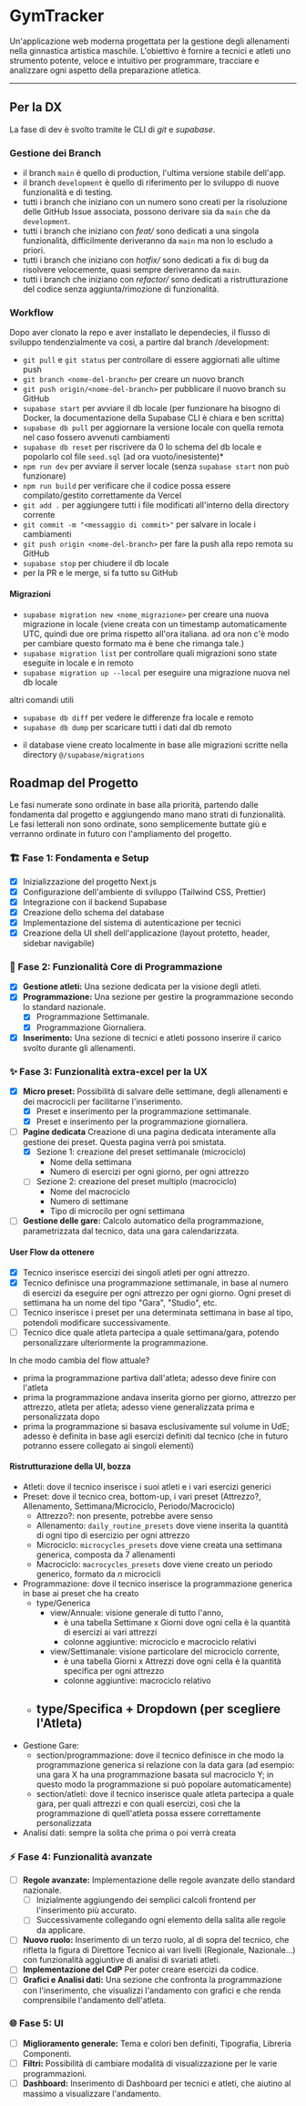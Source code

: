 # GymTracker

Un'applicazione web moderna progettata per la gestione degli allenamenti nella ginnastica artistica maschile. L'obiettivo è fornire a tecnici e atleti uno strumento potente, veloce e intuitivo per programmare, tracciare e analizzare ogni aspetto della preparazione atletica.

---

## Per la DX

La fase di dev è svolto tramite le CLI di _git_ e _supabase_.

### Gestione dei Branch

- il branch `main` è quello di production, l'ultima versione stabile dell'app.
- il branch `development` è quello di riferimento per lo sviluppo di nuove funzionalità e di testing.
- tutti i branch che iniziano con un numero sono creati per la risoluzione delle GitHub Issue associata, possono derivare sia da `main` che da `development`.
- tutti i branch che iniziano con _feat/_ sono dedicati a una singola funzionalità, difficilmente deriveranno da `main` ma non lo escludo a priori.
- tutti i branch che iniziano con _hotfix/_ sono dedicati a fix di bug da risolvere velocemente, quasi sempre deriveranno da `main`.
- tutti i branch che iniziano con _refactor/_ sono dedicati a ristrutturazione del codice senza aggiunta/rimozione di funzionalità.

### Workflow

Dopo aver clonato la repo e aver installato le dependecies, il flusso di sviluppo tendenzialmente va così, a partire dal branch /development:

- `git pull` e `git status` per controllare di essere aggiornati alle ultime push
- `git branch <nome-del-branch>` per creare un nuovo branch
- `git push origin/<nome-del-branch>` per pubblicare il nuovo branch su GitHub
- `supabase start` per avviare il db locale (per funzionare ha bisogno di Docker, la documentazione della Supabase CLI è chiara e ben scritta)
- `supabase db pull` per aggiornare la versione locale con quella remota nel caso fossero avvenuti cambiamenti
- `supabase db reset` per riscrivere da 0 lo schema del db locale e popolarlo col file `seed.sql` (ad ora vuoto/inesistente)\*
- `npm run dev` per avviare il server locale (senza `supabase start` non può funzionare)
- `npm run build` per verificare che il codice possa essere compilato/gestito correttamente da Vercel
- `git add .` per aggiungere tutti i file modificati all'interno della directory corrente
- `git commit -m "<messaggio di commit>"` per salvare in locale i cambiamenti
- `git push origin <nome-del-branch>` per fare la push alla repo remota su GitHub
- `supabase stop` per chiudere il db locale
- per la PR e le merge, si fa tutto su GitHub

#### Migrazioni

- `supabase migration new <nome_migrazione>` per creare una nuova migrazione in locale (viene creata con un timestamp automaticamente UTC, quindi due ore prima rispetto all'ora italiana. ad ora non c'è modo per cambiare questo formato ma è bene che rimanga tale.)
- `supabase migration list` per controllare quali migrazioni sono state eseguite in locale e in remoto
- `supabase migration up --local` per eseguire una migrazione nuova nel db locale

altri comandi utili

- `supabase db diff` per vedere le differenze fra locale e remoto
- `supabase db dump` per scaricare tutti i dati dal db remoto

* il database viene creato localmente in base alle migrazioni scritte nella directory `@/supabase/migrations`

## Roadmap del Progetto

Le fasi numerate sono ordinate in base alla priorità, partendo dalle fondamenta dal progetto e aggiungendo mano mano strati di funzionalità.
Le fasi letterali non sono ordinate, sono semplicemente buttate giù e verranno ordinate in futuro con l'ampliamento del progetto.

### 🏗️ Fase 1: Fondamenta e Setup

- [x] Inizializzazione del progetto Next.js
- [x] Configurazione dell'ambiente di sviluppo (Tailwind CSS, Prettier)
- [x] Integrazione con il backend Supabase
- [x] Creazione dello schema del database
- [x] Implementazione del sistema di autenticazione per tecnici
- [x] Creazione della UI shell dell'applicazione (layout protetto, header, sidebar navigabile)

### 🎯 Fase 2: Funzionalità Core di Programmazione

- [x] **Gestione atleti:** Una sezione dedicata per la visione degli atleti.
- [x] **Programmazione:** Una sezione per gestire la programmazione secondo lo standard nazionale.
  - [x] Programmazione Settimanale.
  - [x] Programmazione Giornaliera.
- [x] **Inserimento:** Una sezione di tecnici e atleti possono inserire il carico svolto durante gli allenamenti.

### ✨ Fase 3: Funzionalità extra-excel per la UX

- [x] **Micro preset:** Possibilità di salvare delle settimane, degli allenamenti e dei macrocicli per facilitarne l'inserimento.
  - [x] Preset e inserimento per la programmazione settimanale.
  - [x] Preset e inserimento per la programmazione giornaliera.
- [ ] **Pagine dedicata** Creazione di una pagina dedicata interamente alla gestione dei preset. Questa pagina verrà poi smistata.
  - [x] Sezione 1: creazione del preset settimanale (microciclo)
    - Nome della settimana
    - Numero di esercizi per ogni giorno, per ogni attrezzo
  - [ ] Sezione 2: creazione del preset multiplo (macrociclo)
    - Nome del macrociclo
    - Numero di settimane
    - Tipo di microcilo per ogni settimana
- [ ] **Gestione delle gare:** Calcolo automatico della programmazione, parametrizzata dal tecnico, data una gara calendarizzata.

#### User Flow da ottenere

- [x] Tecnico inserisce esercizi dei singoli atleti per ogni attrezzo.
- [x] Tecnico definisce una programmazione settimanale, in base al numero di esercizi da eseguire per ogni attrezzo per ogni giorno. Ogni preset di settimana ha un nome del tipo "Gara", "Studio", etc.
- [ ] Tecnico inserisce i preset per una determinata settimana in base al tipo, potendoli modificare successivamente.
- [ ] Tecnico dice quale atleta partecipa a quale settimana/gara, potendo personalizzare ulteriormente la programmazione.

In che modo cambia del flow attuale?

- prima la programmazione partiva dall'atleta; adesso deve finire con l'atleta
- prima la programmazione andava inserita giorno per giorno, attrezzo per attrezzo, atleta per atleta; adesso viene generalizzata prima e personalizzata dopo
- prima la programmazione si basava esclusivamente sul volume in UdE; adesso è definita in base agli esercizi definiti dal tecnico (che in futuro potranno essere collegato ai singoli elementi)

#### Ristrutturazione della UI, bozza

- Atleti: dove il tecnico inserisce i suoi atleti e i vari esercizi generici
- Preset: dove il tecnico crea, bottom-up, i vari preset (Attrezzo?, Allenamento, Settimana/Microciclo, Periodo/Macrociclo)
  - Attrezzo?: non presente, potrebbe avere senso
  - Allenamento: `daily_routine_presets` dove viene inserita la quantità di ogni tipo di esercizio per ogni attrezzo
  - Microciclo: `microcycles_presets` dove viene creata una settimana generica, composta da 7 allenamenti
  - Macrociclo: `macrocycles_presets` dove viene creato un periodo generico, formato da _n_ microcicli
- Programmazione: dove il tecnico inserisce la programmazione generica in base ai preset che ha creato
  - type/Generica
    - view/Annuale: visione generale di tutto l'anno,
      - è una tabella Settimane x Giorni dove ogni cella è la quantità di esercizi ai vari attrezzi
      - colonne aggiuntive: microciclo e macrociclo relativi
    - view/Settimanale: visione particolare del microciclo corrente,
      - è una tabella Giorni x Attrezzi dove ogni cella è la quantità specifica per ogni attrezzo
      - colonne aggiuntive: macrociclo relativo
  - type/Specifica + Dropdown (per scegliere l'Atleta)
    -
- Gestione Gare:
  - section/programmazione: dove il tecnico definisce in che modo la programmazione generica si relazione con la data gara (ad esempio: una gara X ha una programmazione basata sul macrociclo Y; in questo modo la programmazione si può popolare automaticamente)
  - section/atleti: dove il tecnico inserisce quale atleta partecipa a quale gara, per quali attrezzi e con quali esercizi, così che la programmazione di quell'atleta possa essere correttamente personalizzata
- Analisi dati: sempre la solita che prima o poi verrà creata

### ⚡ Fase 4: Funzionalità avanzate

- [ ] **Regole avanzate:** Implementazione delle regole avanzate dello standard nazionale.
  - [ ] Inizialmente aggiungendo dei semplici calcoli frontend per l'inserimento più accurato.
  - [ ] Successivamente collegando ogni elemento della salita alle regole da applicare.
- [ ] **Nuovo ruolo:** Inserimento di un terzo ruolo, al di sopra del tecnico, che rifletta la figura di Direttore Tecnico ai vari livelli (Regionale, Nazionale...) con funzionalità aggiuntive di analisi di svariati atleti.
- [ ] **Implementazione del CdP** Per poter creare esercizi da codice.
- [ ] **Grafici e Analisi dati:** Una sezione che confronta la programmazione con l'inserimento, che visualizzi l'andamento con grafici e che renda comprensibile l'andamento dell'atleta.

### 🌐 Fase 5: UI

- [ ] **Miglioramento generale:** Tema e colori ben definiti, Tipografia, Libreria Componenti.
- [ ] **Filtri:** Possibilità di cambiare modalità di visualizzazione per le varie programmazioni.
- [ ] **Dashboard:** Inserimento di Dashboard per tecnici e atleti, che aiutino al massimo a visualizzare l'andamento.

